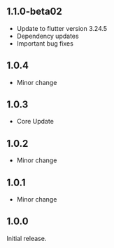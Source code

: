 ## 1.1.0-beta02

- Update to flutter version 3.24.5
- Dependency updates
- Important bug fixes

## 1.0.4

- Minor change

## 1.0.3

- Core Update

## 1.0.2

- Minor change

## 1.0.1

- Minor change

## 1.0.0

Initial release.
